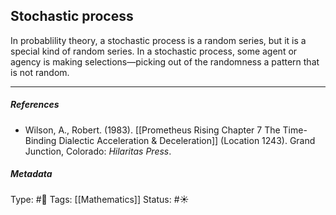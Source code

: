 ## Stochastic process  # 

In probablility theory, a stochastic process is a random series, but it is a special kind of random series. In a stochastic process, some agent or agency is making selections—picking out of the randomness a pattern that is not random.

___

##### References

- Wilson, A., Robert. (1983). [[Prometheus Rising Chapter 7 The Time-Binding Dialectic Acceleration & Deceleration]] (Location 1243). Grand Junction, Colorado: _Hilaritas Press_.

##### Metadata

Type: #🔴 
Tags: [[Mathematics]]
Status: #☀️ 